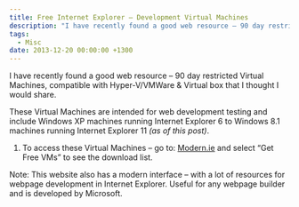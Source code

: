 ```yaml
---
title: Free Internet Explorer – Development Virtual Machines
description: "I have recently found a good web resource – 90 day restricted Virtual Machines, compatible with Hyper-V/VMWare & Virtual box that I thought I would share."
tags:
  - Misc
date: 2013-12-20 00:00:00 +1300
---
```

I have recently found a good web resource – 90 day restricted Virtual Machines, compatible with Hyper-V/VMWare & Virtual box that I thought I would share.

These Virtual Machines are intended for web development testing and include Windows XP machines running Internet Explorer 6 to Windows 8.1 machines running Internet Explorer 11 _(as of this post)_.

  1. To access these Virtual Machines – go to: <a href="https://developer.microsoft.com/en-us/microsoft-edge/tools/vms/" target="_blank">Modern.ie</a> and select &#8220;Get Free VMs&#8221; to see the download list. 

Note: This website also has a modern interface – with a lot of resources for webpage development in Internet Explorer. Useful for any webpage builder and is developed by Microsoft.
